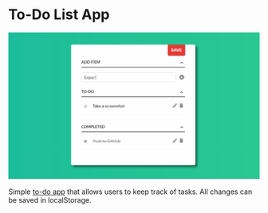# To-Do List App

![To-Do app](https://github.com/anna-wro/todo/blob/master/todo.png)

Simple [to-do app](http://anna.pm/todo) that allows users to keep track of tasks. All changes can be saved in localStorage.
